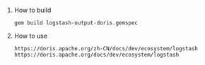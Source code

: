 <!-- 
Licensed to the Apache Software Foundation (ASF) under one
or more contributor license agreements.  See the NOTICE file
distributed with this work for additional information
regarding copyright ownership.  The ASF licenses this file
to you under the Apache License, Version 2.0 (the
"License"); you may not use this file except in compliance
with the License.  You may obtain a copy of the License at

  http://www.apache.org/licenses/LICENSE-2.0

Unless required by applicable law or agreed to in writing,
software distributed under the License is distributed on an
"AS IS" BASIS, WITHOUT WARRANTIES OR CONDITIONS OF ANY
KIND, either express or implied.  See the License for the
specific language governing permissions and limitations
under the License.
-->

1. How to build

	`gem build logstash-output-doris.gemspec`

2. How to use

   `https://doris.apache.org/zh-CN/docs/dev/ecosystem/logstash`
   `https://doris.apache.org/docs/dev/ecosystem/logstash`


